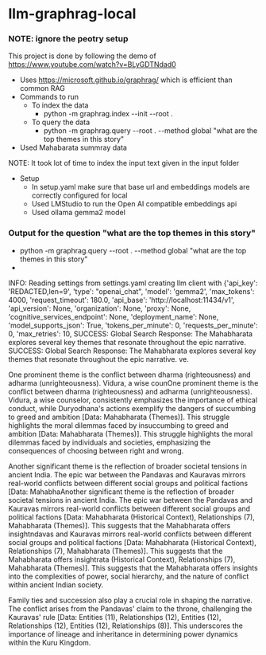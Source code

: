# llm-graphrag-local

### NOTE: ignore the peotry setup

This project is done by following the demo of https://www.youtube.com/watch?v=BLyGDTNdad0

- Uses https://microsoft.github.io/graphrag/ which is efficient than common RAG
- Commands to run
  - To index the data
    - python -m graphrag.index --init --root .
  - To query the data
    - python -m graphrag.query --root . --method global "what are the top themes in this story"
- Used Mahabarata summray data

NOTE: It took lot of time to index the input text given in the input folder

- Setup
  - In setup.yaml make sure that base url and embeddings models are correctly configured for local
  - Used LMStudio to run the Open AI compatible embeddings api
  - Used ollama gemma2 model
 

### Output for the question  "what are the top themes in this story"

- python -m graphrag.query --root . --method global "what are the top themes in this story"
- 
INFO: Reading settings from settings.yaml
creating llm client with {'api_key': 'REDACTED,len=9', 'type': "openai_chat", 'model': 'gemma2', 'max_tokens': 4000, 'request_timeout': 180.0, 'api_base': 'http://localhost:11434/v1', 'api_version': None, 'organization': None, 'proxy': None, 'cognitive_services_endpoint': None, 'deployment_name': None, 'model_supports_json': True, 'tokens_per_minute': 0, 'requests_per_minute': 0, 'max_retries': 10, SUCCESS: Global Search Response: The Mahabharata explores several key themes that resonate throughout the epic narrative.
SUCCESS: Global Search Response: The Mahabharata explores several key themes that resonate throughout the epic narrative.
ve.


One prominent theme is the conflict between dharma (righteousness) and adharma (unrighteousness).  Vidura, a wise counOne prominent theme is the conflict between dharma (righteousness) and adharma (unrighteousness).  Vidura, a wise counselor, consistently emphasizes the importance of ethical conduct, while Duryodhana's actions exemplify the dangers of succumbing to greed and ambition [Data: Mahabharata (Themes)]. This struggle highlights the moral dilemmas faced by insuccumbing to greed and ambition [Data: Mahabharata (Themes)]. This struggle highlights the moral dilemmas faced by individuals and societies, emphasizing the consequences of choosing between right and wrong.

Another significant theme is the reflection of broader societal tensions in ancient India. The epic war between the Pandavas and Kauravas mirrors real-world conflicts between different social groups and political factions [Data: MahabhaAnother significant theme is the reflection of broader societal tensions in ancient India. The epic war between the Pandavas and Kauravas mirrors real-world conflicts between different social groups and political factions [Data: Mahabharata (Historical Context), Relationships (7), Mahabharata (Themes)]. This suggests that the Mahabharata offers insightndavas and Kauravas mirrors real-world conflicts between different social groups and political factions [Data: Mahabharata (Historical Context), Relationships (7), Mahabharata (Themes)]. This suggests that the Mahabharata offers insightrata (Historical Context), Relationships (7), Mahabharata (Themes)]. This suggests that the Mahabharata offers insights into the complexities of power, social hierarchy, and the nature of conflict within ancient Indian society.

Family ties and succession also play a crucial role in shaping the narrative. The conflict arises from the Pandavas' claim to the throne, challenging the Kauravas' rule [Data: Entities (11), Relationships (12), Entities (12), Relationships (12), Entities (12), Relationships (8)]. This underscores the importance of lineage and inheritance in determining power dynamics within the Kuru Kingdom.

